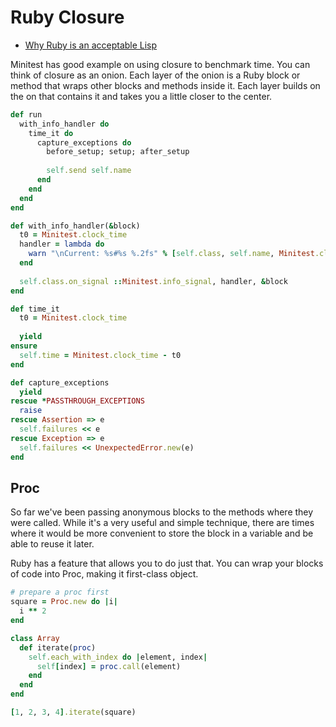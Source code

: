 # Ruby Closure

* [Why Ruby is an acceptable Lisp](http://www.randomhacks.net/2005/12/03/why-ruby-is-an-acceptable-lisp/)

Minitest has good example on using closure to benchmark time. You can think of closure as an onion. Each layer of the onion is a Ruby block or method that wraps other blocks and methods inside it. Each layer builds on the on that contains it and takes you a little closer to the center.

```ruby
def run
  with_info_handler do
    time_it do
      capture_exceptions do 
        before_setup; setup; after_setup
        
        self.send self.name
      end
    end
  end
end

def with_info_handler(&block)
  t0 = Minitest.clock_time
  handler = lambda do
    warn "\nCurrent: %s#%s %.2fs" % [self.class, self.name, Minitest.clock_time - t0]
  end
  
  self.class.on_signal ::Minitest.info_signal, handler, &block
end

def time_it
  t0 = Minitest.clock_time
  
  yield
ensure
  self.time = Minitest.clock_time - t0
end

def capture_exceptions
  yield
rescue *PASSTHROUGH_EXCEPTIONS
  raise
rescue Assertion => e
  self.failures << e
rescue Exception => e
  self.failures << UnexpectedError.new(e)
end
```

## Proc

So far we've been passing anonymous blocks to the methods where they were called. While it's a very useful and simple technique, there are times where it would be more convenient to store the block in a variable and be able to reuse it later.

Ruby has a feature that allows you to do just that. You can wrap your blocks of code into Proc, making it first-class object.

```ruby
# prepare a proc first
square = Proc.new do |i|
  i ** 2
end

class Array
  def iterate(proc)
    self.each_with_index do |element, index|
      self[index] = proc.call(element)
    end
  end
end

[1, 2, 3, 4].iterate(square)
```